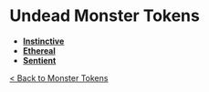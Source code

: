 # Undead Monster Tokens
* **[Instinctive](instinctive)**
* **[Ethereal](ethereal)**
* **[Sentient](sentient)**

[< Back to Monster Tokens](../README.md#monster-tokens)
